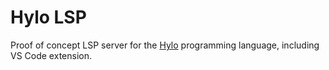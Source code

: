 # Hylo LSP

Proof of concept LSP server for the [Hylo](https://github.com/hylo-lang/hylo) programming language, including VS Code extension.
